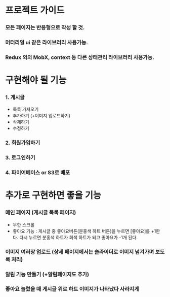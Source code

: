 # 프로젝트 가이드

### 모든 페이지는 반응형으로 작성 할 것.
### 머터리얼 ui 같은 라이브러리 사용가능.
### Redux 외의 MobX, context 등 다른 상태관리 라이브러리 사용가능.

# 구현해야 될 기능

### 1. 게시글 
   - 목록 가져오기
   - 추가하기 (+이미지 업로드하기)
   - 삭제하기 
   - 수정하기
### 2. 회원가입하기
### 3. 로그인하기  
### 4. 파이어베이스 or S3로 배포

# 추가로 구현하면 좋을 기능

### 메인 페이지 (게시글 목록 페이지)
   - 무한 스크롤
   - 좋아요 기능 : 게시글 중 좋아요버튼(분홍색 하트 버튼)을 누르면 [좋아요]를 +1한다. 다시 누르면 분홍색 하트가 회색 하트가 되고 좋아요가 -1개 된다.
### 이미지 여러장 업로드 (상세 페이지에서는 슬라이더로 이미지 넘겨가며 보도록 처리)
### 알림 기능 만들기 (+알림페이지도 추가)
### 좋아요 눌렀을 때 게시글 위로 하트 이미지가 나타났다 사라지게 
